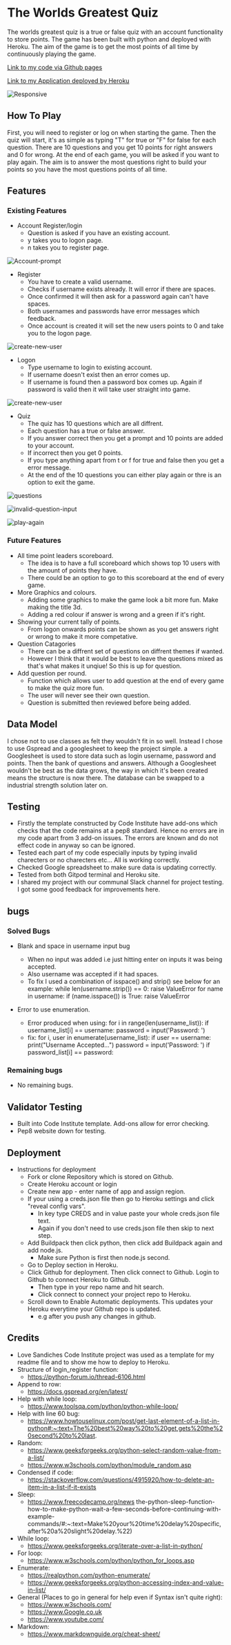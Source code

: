 # The Worlds Greatest Quiz
The worlds greatest quiz is a true or false quiz with an account functionality to store points. 
The game has been built with python and deployed with Heroku.
The aim of the game is to get the most points of all time by continuously playing the game.

[Link to my code via Github pages](https://github.com/PritenMakwana44/the-worlds-greatest-quiz/)

[Link to my Application deployed by Heroku](https://the-worlds-greatest-quiz.herokuapp.com/)

![Responsive](/readme-resources/images/res-app.png)

## How To Play
First, you will need to register or log on when starting the game. 
Then the quiz will start, it's as simple as typing "T" for true or "F" for false for each question.
There are 10 questions and you get 10 points for right answers and 0 for wrong. 
At the end of each game, you will be asked if you want to play again.
The aim is to answer the most questions right to build your points so you have the most questions points of all time.

## Features
### Existing Features
* Account Register/login
    * Question is asked if you have an existing account.
    * y takes you to logon page.
    * n takes you to register page.

![Account-prompt](/readme-resources/images/account-prompt.png)

* Register
    * You have to create a valid username.
    * Checks if username exists already. It will error if there are spaces.
    * Once confirmed it will then ask for a password again can't have spaces.
    * Both usernames and passwords have error messages which feedback.
    * Once account is created it will set the new users points to 0 and take you to the logon page.

![create-new-user](/readme-resources/images/create-new-user.png)

* Logon
    * Type username to login to existing account.
    * If username doesn't exist then an error comes up.
    * If username is found then a password box comes up. Again if password is valid then it will take user straight into game.

![create-new-user](/readme-resources/images/login-question.png)

* Quiz
    * The quiz has 10 questions which are all diffrent.
    * Each question has a true or false answer.
    * If you answer correct then you get a prompt and 10 points are added to your account.
    * If incorrect then you get 0 points.
    * If you type anything apart from t or f for true and false then you get a error message.
    * At the end of the 10 questions you can either play again or thre is an option to exit the game.

![questions](/readme-resources/images/questions.png)

![invalid-question-input](/readme-resources/images/invalid-input.png)

![play-again](/readme-resources/images/play-again.png)

### Future Features
* All time point leaders scoreboard.
    * The idea is to have a full scoreboard which shows top 10 users with the amount of points they have.
    * There could be an option to go to this scoreboard at the end of every game. 
* More Graphics and colours.
    * Adding some graphics to make the game look a bit more fun. Make making the title 3d.
    * Adding a red colour if answer is wrong and a green if it's right.
* Showing your current tally of points.
    * From logon onwards points can be shown as you get answers right or wrong to make it more competative.
* Question Catagories
    * There can be a diffrent set of questions on diffrent themes if wanted. 
    * However I think that it would be best to leave the questions mixed as that's what makes it unqiue! So this is up for question.
* Add question per round.
    * Function which allows user to add question at the end of every game to make the quiz more fun.
    * The user will never see their own question.
    * Question is submitted then reviewed before being added.

## Data Model
I chose not to use classes as felt they wouldn't fit in so well. Instead I chose to use Gspread and a googlesheet to keep the project simple.
a Googlesheet is used to store data such as login username, password and points. Then the bank of questions and answers. Although a Googlesheet wouldn't be best as the data grows, the way in which it's been created means the structure is now there. The database can be swapped to a industrial strength solution later on.

## Testing
* Firstly the template constructed by Code Institute have add-ons which checks that the code remains at a pep8 standard. Hence no errors are in my code apart from 3 add-on issues. The errors are known and do not effect code in anyway so can be ignored.
* Tested each part of my code especially inputs by typing invalid charecters or no charecters etc... All is working correctly.
* Checked Google spreadsheet to make sure data is updating correctly.
* Tested from both Gitpod terminal and Heroku site. 
* I shared my project with our communal Slack channel for project testing. I got some good feedback for improvements here.

## bugs
### Solved Bugs
* Blank and space in username input bug
    * When no input was added i.e just hitting enter on inputs it was being accepted.
    * Also username was accepted if it had spaces.
    * To fix I used a combination of isspace() and strip() see below for an example:
        while len(username.strip()) == 0:
                raise ValueError
            for name in username:
                if (name.isspace()) is True:
                    raise ValueError

* Error to use enumeration.
    * Error produced when using:
         for i in range(len(username_list)):
        if username_list[i] == username:
            password = input('Password: ')
    * fix:
        for i, user in enumerate(username_list):
        if user == username:
            print("Username Accepted...")
            password = input('Password: ')
            if password_list[i] == password:

### Remaining bugs
* No remaining bugs.
## Validator Testing
* Built into Code Institute template. Add-ons allow for error checking.
* Pep8 website down for testing.
## Deployment
* Instructions for deployment
    * Fork or clone Repository which is stored on Github.
    * Create Heroku account or login
    * Create new app - enter name of app and assign region.
    * If your using a creds.json file then go to Heroku settings and click "reveal config vars". 
        * In key type CREDS and in value paste your whole creds.json file text.
        * Again if you don't need to use creds.json file then skip to next step.
    * Add Buildpack then click python, then click add Buildpack again and add node.js. 
        * Make sure Python is first then node.js second.
    * Go to Deploy section in Heroku.
    * Click Github for deployment. Then click connect to Github. Login to Github to connect Heroku to Github.
        * Then type in your repo name and hit search.
        * Click connect to connect your project repo to Heroku.
    * Scroll down to Enable Automatic deployments. This updates your Heroku everytime your Github repo is updated.
        * e.g after you push any changes in github.


## Credits
* Love Sandiches Code Institute project was used as a template for my readme file and to show me how to deploy to Heroku.
* Structure of login_register function:
    * https://python-forum.io/thread-6106.html
* Append to row:
    * https://docs.gspread.org/en/latest/
* Help with while loop:
    * https://www.toolsqa.com/python/python-while-loop/
* Help with line 60 bug:
    * https://www.howtouselinux.com/post/get-last-element-of-a-list-in-python#:~:text=The%20best%20way%20to%20get,gets%20the%20second%20to%20last.
* Random:
    * https://www.geeksforgeeks.org/python-select-random-value-from-a-list/
    * https://www.w3schools.com/python/module_random.asp
* Condensed if code: 
    * https://stackoverflow.com/questions/4915920/how-to-delete-an-item-in-a-list-if-it-exists
* Sleep:
    * https://www.freecodecamp.org/news the-python-sleep-function-how-to-make-python-wait-a-few-seconds-before-continuing-with-example-commands/#:~:text=Make%20your%20time%20delay%20specific,after%20a%20slight%20delay.%22)
* While loop:
    * https://www.geeksforgeeks.org/iterate-over-a-list-in-python/
* For loop:
    * https://www.w3schools.com/python/python_for_loops.asp
* Enumerate: 
    * https://realpython.com/python-enumerate/
    * https://www.geeksforgeeks.org/python-accessing-index-and-value-in-list/
* General (Places to go in general for help even if Syntax isn't quite right):
    * https://www.w3schools.com/
    * https://www.Google.co.uk 
    * https://www.youtube.com/
* Markdown:
    * https://www.markdownguide.org/cheat-sheet/
    
